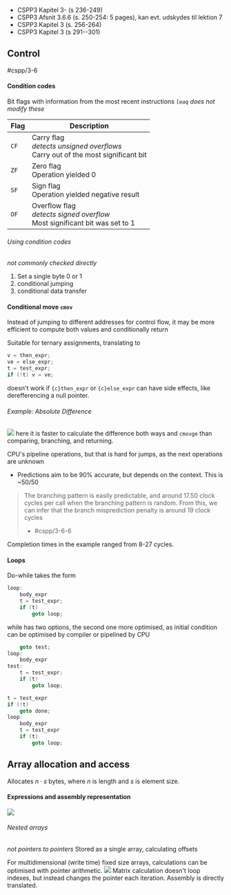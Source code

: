 - CSPP3 Kapitel 3- (s 236-249)
- CSPP3 Afsnit 3.6.6 (s. 250-254: 5 pages), kan evt. udskydes til lektion 7  
- CSPP3 Kapitel 3 (s. 256-264)
- CSPP3 Kapitel 3 (s 291--301)

## Control
#cspp/3-6

#### Condition codes
Bit flags with information from the most recent instructions
*`leaq` does not modify these*

| Flag | Description                                                                         |
| ---- | ----------------------------------------------------------------------------------- |
| `CF` | Carry flag<br>*detects unsigned overflows*<br>Carry out of the most significant bit |
| `ZF` | Zero flag<br>Operation yielded 0                                                    |
| `SF` | Sign flag<br>Operation yielded negative result                                      |
| `OF` | Overflow flag<br>*detects signed overflow*<br>Most significant bit was set to 1     |
###### Using condition codes
*not commonly checked directly*
1. Set a single byte 0 or 1
2. conditional jumping
3. conditional data transfer

#### Conditional move `cmov`
Instead of jumping to different addresses for control flow, it may be more efficient to compute both values and conditionally return

Suitable for ternary assignments, translating to
```c
v = then_expr;
ve = else_expr;
t = test_expr;
if (!t) v = ve;
```
doesn't work if `{c}then_expr` or `{c}else_expr` can have side effects, like derefferencing a null pointer.
###### Example: Absolute Difference
![](Pasted%20image%2020240227181451.png)
here it is faster to calculate the difference both ways and `cmovge` than comparing, branching, and returning.

CPU's pipeline operations, but that is hard for jumps, as the next operations are unknown
- Predictions aim to be 90% accurate, but depends on the context. This is ~50/50

> The branching pattern is easily predictable, and around 17.50 clock cycles per call when the branching pattern is random. From this, we can infer that the branch misprediction penalty is around 19 clock cycles
> - #cspp/3-6-6 

Completion times in the example ranged from 8-27 cycles.

#### Loops
Do-while takes the form
```c
loop:
	body_expr
	t = test_expr;
	if (t)
		goto loop;
```

while has two options, the second one more optimised, as initial condition can be optimised by compiler or pipelined by CPU
```c
	goto test;
loop:
	body_expr
test:
	t = test_expr;
	if (t)
		goto loop;
```
```c
t = test_expr
if (!t)
	goto done;
loop:
	body_expr
	t = test_expr
	if (t)
		goto loop;
```

## Array allocation and access
Allocates $n\cdot s$ bytes, where $n$ is length and $s$ is element size.

#### Expressions and assembly representation
![](Pasted%20image%2020240227185127.png)
###### Nested arrays
*not pointers to pointers*
Stored as a single array, calculating offsets

For multidimensional (write time) fixed size arrays, calculations can be optimised with pointer arithmetic. 
![](Pasted%20image%2020240227185745.png)
Matrix calculation doesn't loop indexes, but instead changes the pointer each iteration. Assembly is directly translated.